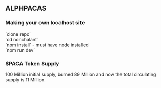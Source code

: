 ## ALPHPACAS ##

<h3> Making your own localhost site </h3>
`clone repo` </br>
`cd nonchalant` </br>
`npm install` - must have node installed </br>
`npm run dev` </br>

<h3> $PACA Token Supply </h3>
100 Million initial supply, burned 89 Million and now the total circulating supply is 11 Million. 

